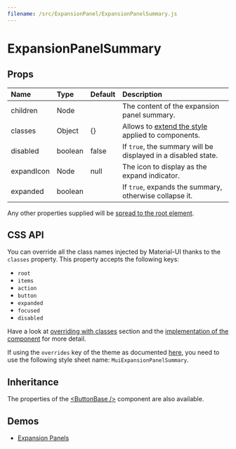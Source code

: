 ```yaml
---
filename: /src/ExpansionPanel/ExpansionPanelSummary.js
---
```


<!--- This documentation is automatically generated, do not try to edit it. -->

# ExpansionPanelSummary



## Props

| Name | Type | Default | Description |
|:-----|:-----|:--------|:------------|
| children | Node |  | The content of the expansion panel summary. |
| classes | Object | {} | Allows to [extend the style](#css-api) applied to components. |
| disabled | boolean | false | If `true`, the summary will be displayed in a disabled state. |
| expandIcon | Node | null | The icon to display as the expand indicator. |
| expanded | boolean |  | If `true`, expands the summary, otherwise collapse it. |

Any other properties supplied will be [spread to the root element](/guides/api#spread).

## CSS API

You can override all the class names injected by Material-UI thanks to the `classes` property.
This property accepts the following keys:
- `root`
- `items`
- `action`
- `button`
- `expanded`
- `focused`
- `disabled`

Have a look at [overriding with classes](/customization/overrides#overriding-with-classes) section
and the [implementation of the component](https://github.com/callemall/material-ui/tree/v1-beta/src/ExpansionPanel/ExpansionPanelSummary.js)
for more detail.

If using the `overrides` key of the theme as documented
[here](/customization/themes#customizing-all-instances-of-a-component-type),
you need to use the following style sheet name: `MuiExpansionPanelSummary`.

## Inheritance

The properties of the [&lt;ButtonBase /&gt;](/api/button-base) component are also available.

## Demos

- [Expansion Panels](/demos/expansion-panels)

